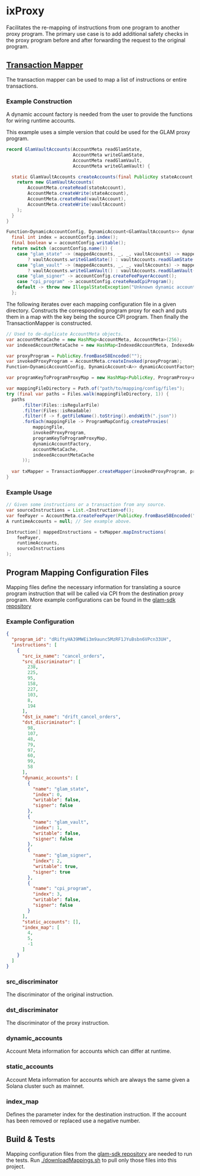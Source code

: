 # ixProxy

Facilitates the re-mapping of instructions from one program to another proxy program. The primary use case is to add
additional safety checks in the proxy program before and after forwarding the request to the original program.

## [Transaction Mapper](https://github.com/glamsystems/ix-proxy/blob/main/src/main/java/systems/glam/ix/proxy/TransactionMapper.java)

The transaction mapper can be used to map a list of instructions or entire transactions.

### Example Construction

A dynamic account factory is needed from the user to provide the functions for wiring runtime accounts.

This example uses a simple version that could be used for the GLAM proxy program.

```java
record GlamVaultAccounts(AccountMeta readGlamState,
                         AccountMeta writeGlamState,
                         AccountMeta readGlamVault,
                         AccountMeta writeGlamVault) {

  static GlamVaultAccounts createAccounts(final PublicKey stateAccount, final PublicKey vaultAccount) {
    return new GlamVaultAccounts(
        AccountMeta.createRead(stateAccount),
        AccountMeta.createWrite(stateAccount),
        AccountMeta.createRead(vaultAccount),
        AccountMeta.createWrite(vaultAccount)
    );
  }
}

Function<DynamicAccountConfig, DynamicAccount<GlamVaultAccounts>> dynamicAccountFactory = accountConfig -> {
  final int index = accountConfig.index();
  final boolean w = accountConfig.writable();
  return switch (accountConfig.name()) {
    case "glam_state" -> (mappedAccounts, _, _, vaultAccounts) -> mappedAccounts[index] = w
        ? vaultAccounts.writeGlamState() : vaultAccounts.readGlamState();
    case "glam_vault" -> (mappedAccounts, _, _, vaultAccounts) -> mappedAccounts[index] = w
        ? vaultAccounts.writeGlamVault() : vaultAccounts.readGlamVault();
    case "glam_signer" -> accountConfig.createFeePayerAccount();
    case "cpi_program" -> accountConfig.createReadCpiProgram();
    default -> throw new IllegalStateException("Unknown dynamic account type: " + accountConfig.name());
  };
```

The following iterates over each mapping configuration file in a given directory.
Constructs the corresponding program proxy for each and puts them in a map with the key being the source CPI program. 
Then finally the TransactionMapper is constructed. 

```java
// Used to de-duplicate AccountMeta objects.
var accountMetaCache = new HashMap<AccountMeta, AccountMeta>(256);
var indexedAccountMetaCache = new HashMap<IndexedAccountMeta, IndexedAccountMeta>(256);

var proxyProgram = PublicKey.fromBase58Encoded("");
var invokedProxyProgram = AccountMeta.createInvoked(proxyProgram);
Function<DynamicAccountConfig, DynamicAccount<A>> dynamicAccountFactory = null; // See example above.

var programKeyToProgramProxyMap = new HashMap<PublicKey, ProgramProxy<A>>();

var mappingFileDirectory = Path.of("path/to/mapping/config/files");
try (final var paths = Files.walk(mappingFileDirectory, 1)) {
  paths
      .filter(Files::isRegularFile)
      .filter(Files::isReadable)
      .filter(f -> f.getFileName().toString().endsWith(".json"))
      .forEach(mappingFile -> ProgramMapConfig.createProxies(
          mappingFile,
          invokedProxyProgram,
          programKeyToProgramProxyMap,
          dynamicAccountFactory,
          accountMetaCache,
          indexedAccountMetaCache
      ));
  
  var txMapper = TransactionMapper.createMapper(invokedProxyProgram, programProxies);
}
```

### Example Usage

```java 
// Given some instructions or a transaction from any source.
var sourceInstructions = List.<Instruction>of();
var feePayer = AccountMeta.createFeePayer(PublicKey.fromBase58Encoded(""));
A runtimeAccounts = null; // See example above.

Instruction[] mappedInstructions = txMapper.mapInstructions(
    feePayer, 
    runtimeAccounts,
    sourceInstructions
);
```

## Program Mapping Configuration Files

Mapping files define the necessary information for translating a source program instruction that will be called via CPI
from the destination proxy program.  More example configurations can be found in the [glam-sdk repository](https://github.com/glamsystems/glam-sdk/tree/main/remapping)

### Example Configuration

```json
{
  "program_id": "dRiftyHA39MWEi3m9aunc5MzRF1JYuBsbn6VPcn33UH",
  "instructions": [
    {
      "src_ix_name": "cancel_orders",
      "src_discriminator": [
        238,
        225,
        95,
        158,
        227,
        103,
        8,
        194
      ],
      "dst_ix_name": "drift_cancel_orders",
      "dst_discriminator": [
        98,
        107,
        48,
        79,
        97,
        60,
        99,
        58
      ],
      "dynamic_accounts": [
        {
          "name": "glam_state",
          "index": 0,
          "writable": false,
          "signer": false
        },
        {
          "name": "glam_vault",
          "index": 1,
          "writable": false,
          "signer": false
        },
        {
          "name": "glam_signer",
          "index": 2,
          "writable": true,
          "signer": true
        },
        {
          "name": "cpi_program",
          "index": 3,
          "writable": false,
          "signer": false
        }
      ],
      "static_accounts": [],
      "index_map": [
        4,
        5,
        -1
      ]
    }
  ]
}
```

### **src_discriminator**

The discriminator of the original instruction.

### **dst_discriminator**

The discriminator of the proxy instruction.

### **dynamic_accounts**

Account Meta information for accounts which can differ at runtime.

### **static_accounts**

Account Meta information for accounts which are always the same given a Solana cluster such as mainnet.

### **index_map**

Defines the parameter index for the destination instruction. If the account has been removed or replaced use a negative
number.

## Build & Tests

Mapping configuration files from the [glam-sdk repository](https://github.com/glamsystems/glam-sdk/tree/main/remapping) 
are needed to run the tests.  Run [./downloadMappings.sh](downloadMappings.sh) to pull only those files into this project.
